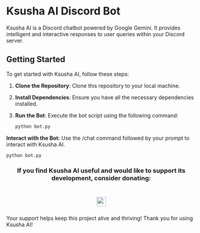 # Ksusha AI Discord Bot

Ksusha AI is a Discord chatbot powered by Google Gemini. It provides intelligent and interactive responses to user queries within your Discord server.

## Getting Started

To get started with Ksusha AI, follow these steps:

1. **Clone the Repository**: Clone this repository to your local machine.
2. **Install Dependencies**: Ensure you have all the necessary dependencies installed.
3. **Run the Bot**: Execute the bot script using the following command:

   ```bash
   python bot.py
   ```
**Interact with the Bot:** Use the /chat command followed by your prompt to interact with Ksusha AI.
   ```bash
   python bot.py
   ```

<h3 align="center">If you find Ksusha AI useful and would like to support its development, consider donating:</h3>
  
###

<br clear="both">

<div align="center">
  <a href="https://www.patreon.com/user/posts?u=137119981" target="_blank">
    <img src="https://img.shields.io/static/v1?message=Patreon&logo=patreon&label=&color=F96854&logoColor=white&labelColor=&style=for-the-badge" height="25" alt="patreon logo"  />
  </a>
</div>

###
Your support helps keep this project alive and thriving!
Thank you for using Ksusha AI! 

###
